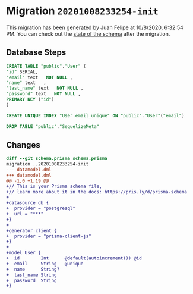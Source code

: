 # Migration `20201008233254-init`

This migration has been generated by Juan Felipe at 10/8/2020, 6:32:54 PM.
You can check out the [state of the schema](./schema.prisma) after the migration.

## Database Steps

```sql
CREATE TABLE "public"."User" (
"id" SERIAL,
"email" text   NOT NULL ,
"name" text   ,
"last_name" text   NOT NULL ,
"password" text   NOT NULL ,
PRIMARY KEY ("id")
)

CREATE UNIQUE INDEX "User.email_unique" ON "public"."User"("email")

DROP TABLE "public"."SequelizeMeta"
```

## Changes

```diff
diff --git schema.prisma schema.prisma
migration ..20201008233254-init
--- datamodel.dml
+++ datamodel.dml
@@ -1,0 +1,19 @@
+// This is your Prisma schema file,
+// learn more about it in the docs: https://pris.ly/d/prisma-schema
+
+datasource db {
+  provider = "postgresql"
+  url = "***"
+}
+
+generator client {
+  provider = "prisma-client-js"
+}
+
+model User {
+  id        Int      @default(autoincrement()) @id
+  email     String   @unique
+  name      String?
+  last_name String
+  password  String
+}
```


